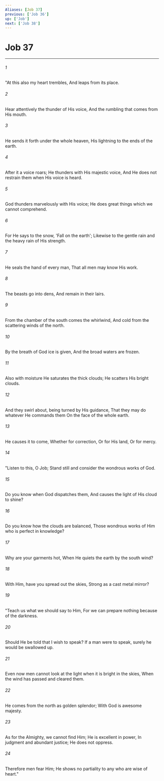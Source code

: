```yaml
---
Aliases: [Job 37]
previous: ['Job 36']
up: ['Job']
next: ['Job 38']
---
```

# Job 37

***


###### 1 
"At this also my heart trembles, And leaps from its place. 

###### 2 
Hear attentively the thunder of His voice, And the rumbling that comes from His mouth. 

###### 3 
He sends it forth under the whole heaven, His lightning to the ends of the earth. 

###### 4 
After it a voice roars; He thunders with His majestic voice, And He does not restrain them when His voice is heard. 

###### 5 
God thunders marvelously with His voice; He does great things which we cannot comprehend. 

###### 6 
For He says to the snow, 'Fall on the earth'; Likewise to the gentle rain and the heavy rain of His strength. 

###### 7 
He seals the hand of every man, That all men may know His work. 

###### 8 
The beasts go into dens, And remain in their lairs. 

###### 9 
From the chamber of the south comes the whirlwind, And cold from the scattering winds of the north. 

###### 10 
By the breath of God ice is given, And the broad waters are frozen. 

###### 11 
Also with moisture He saturates the thick clouds; He scatters His bright clouds. 

###### 12 
And they swirl about, being turned by His guidance, That they may do whatever He commands them On the face of the whole earth. 

###### 13 
He causes it to come, Whether for correction, Or for His land, Or for mercy. 

###### 14 
"Listen to this, O Job; Stand still and consider the wondrous works of God. 

###### 15 
Do you know when God dispatches them, And causes the light of His cloud to shine? 

###### 16 
Do you know how the clouds are balanced, Those wondrous works of Him who is perfect in knowledge? 

###### 17 
Why are your garments hot, When He quiets the earth by the south wind? 

###### 18 
With Him, have you spread out the skies, Strong as a cast metal mirror? 

###### 19 
"Teach us what we should say to Him, For we can prepare nothing because of the darkness. 

###### 20 
Should He be told that I wish to speak? If a man were to speak, surely he would be swallowed up. 

###### 21 
Even now men cannot look at the light when it is bright in the skies, When the wind has passed and cleared them. 

###### 22 
He comes from the north as golden splendor; With God is awesome majesty. 

###### 23 
As for the Almighty, we cannot find Him; He is excellent in power, In judgment and abundant justice; He does not oppress. 

###### 24 
Therefore men fear Him; He shows no partiality to any who are wise of heart."
